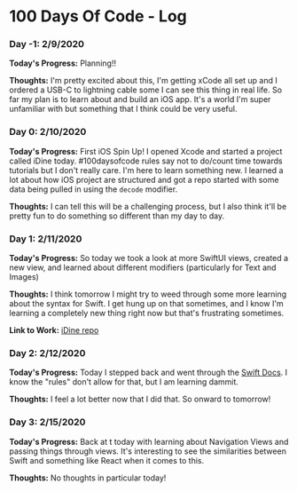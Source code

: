 # 100 Days Of Code - Log

### Day -1: 2/9/2020
**Today's Progress:** Planning!!

**Thoughts:** I'm pretty excited about this, I'm getting xCode all set up and I ordered a USB-C to lightning cable some I can see this thing in real life. So far my plan is to learn about and build an iOS app. It's a world I'm super unfamiliar with but something that I think could be very useful.

### Day 0: 2/10/2020
**Today's Progress:** First iOS Spin Up! I opened Xcode and started a project called iDine today. #100daysofcode rules say not to do/count time towards tutorials but I don't really care. I'm here to learn something new. I learned a lot about how iOS project are structured and got a repo started with some data being pulled in using the `decode` modifier.

**Thoughts:** I can tell this will be a challenging process, but I also think it'll be pretty fun to do something so different than my day to day.

### Day 1: 2/11/2020
**Today's Progress:** So today we took a look at more SwiftUI views, created a new view, and learned about different modifiers (particularly for Text and Images)

**Thoughts:** I think tomorrow I might try to weed through some more learning about the syntax for Swift. I get hung up on that sometimes, and I know I'm learning a completely new thing right now but that's frustrating sometimes.

**Link to Work:** [iDine repo](https://github.com/jenessawhite/iDine)

### Day 2: 2/12/2020
**Today's Progress:** Today I stepped back and went through the [Swift Docs](https://docs.swift.org/swift-book/LanguageGuide/TheBasics.html). I know the "rules" don't allow for that, but I am learning dammit.

**Thoughts:** I feel a lot better now that I did that. So onward to tomorrow!

### Day 3: 2/15/2020
**Today's Progress:** Back at t today with learning about Navigation Views and passing things through views. It's interesting to see the similarities between Swift and something like React when it comes to this.

**Thoughts:** No thoughts in particular today!
